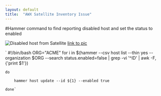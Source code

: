 ```yaml
---
layout: default
title:  "AWX Satellite Inventory Issue"
---
```


#Hammer command to find reporting disabled host and set the status to enabled

![Disabled host from Satellite]({{site.url}}/assets/disabled_host.png)
[link to pic](/assets/disabled_host.png)

`	#!/bin/bash
	ORG="ACME"
	for i in $(hammer --csv host list --thin yes --organization $ORG --search status.enabled=false | grep -vi '^ID' | awk -F, {'print $1'})

	do

        hammer host update --id ${1} --enabled true

	done`


